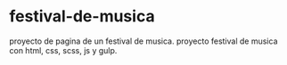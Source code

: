 # festival-de-musica
proyecto de pagina de un festival de musica.
proyecto festival de musica con html, css, scss, js y gulp.
